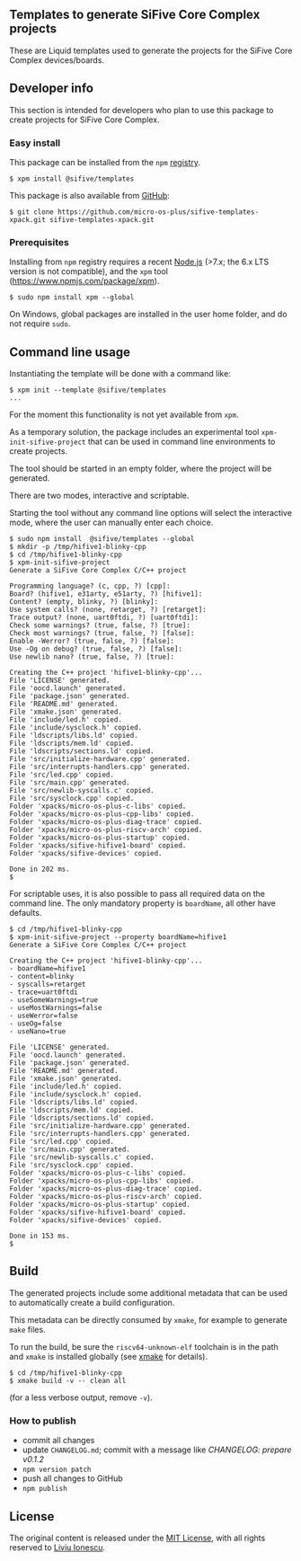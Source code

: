 ## Templates to generate SiFive Core Complex projects

These are Liquid templates used to generate the projects for the SiFive Core Complex devices/boards.

## Developer info

This section is intended for developers who plan to use this package to create projects for SiFive Core Complex.

### Easy install

This package can be installed from the `npm` [registry](https://www.npmjs.com/package/@sifive/templates).

```console
$ xpm install @sifive/templates
```

This package is also available from [GitHub](https://github.com/micro-os-plus/sifive-templates-xpack):

```console
$ git clone https://github.com/micro-os-plus/sifive-templates-xpack.git sifive-templates-xpack.git
```

### Prerequisites

Installing from `npm` registry requires a recent [Node.js](https://nodejs.org) (>7.x; the 6.x LTS version is not compatible), and the `xpm` tool (https://www.npmjs.com/package/xpm).

```console
$ sudo npm install xpm --global
```

On Windows, global packages are installed in the user home folder, and do not require `sudo`.


## Command line usage

Instantiating the template will be done with a command like:

```console
$ xpm init --template @sifive/templates
...
```

For the moment this functionality is not yet available from `xpm`.

As a temporary solution, the package includes an experimental tool `xpm-init-sifive-project` that can be used in command line environments to create projects.

The tool should be started in an empty folder, where the project will be generated.

There are two modes, interactive and scriptable.

Starting the tool without any command line options will select the interactive mode, where the user can manually enter each choice.

```console
$ sudo npm install  @sifive/templates --global
$ mkdir -p /tmp/hifive1-blinky-cpp
$ cd /tmp/hifive1-blinky-cpp
$ xpm-init-sifive-project 
Generate a SiFive Core Complex C/C++ project

Programming language? (c, cpp, ?) [cpp]: 
Board? (hifive1, e31arty, e51arty, ?) [hifive1]: 
Content? (empty, blinky, ?) [blinky]: 
Use system calls? (none, retarget, ?) [retarget]: 
Trace output? (none, uart0ftdi, ?) [uart0ftdi]: 
Check some warnings? (true, false, ?) [true]: 
Check most warnings? (true, false, ?) [false]: 
Enable -Werror? (true, false, ?) [false]: 
Use -Og on debug? (true, false, ?) [false]: 
Use newlib nano? (true, false, ?) [true]: 

Creating the C++ project 'hifive1-blinky-cpp'...
File 'LICENSE' generated.
File 'oocd.launch' generated.
File 'package.json' generated.
File 'README.md' generated.
File 'xmake.json' generated.
File 'include/led.h' copied.
File 'include/sysclock.h' copied.
File 'ldscripts/libs.ld' copied.
File 'ldscripts/mem.ld' copied.
File 'ldscripts/sections.ld' copied.
File 'src/initialize-hardware.cpp' generated.
File 'src/interrupts-handlers.cpp' generated.
File 'src/led.cpp' copied.
File 'src/main.cpp' generated.
File 'src/newlib-syscalls.c' copied.
File 'src/sysclock.cpp' copied.
Folder 'xpacks/micro-os-plus-c-libs' copied.
Folder 'xpacks/micro-os-plus-cpp-libs' copied.
Folder 'xpacks/micro-os-plus-diag-trace' copied.
Folder 'xpacks/micro-os-plus-riscv-arch' copied.
Folder 'xpacks/micro-os-plus-startup' copied.
Folder 'xpacks/sifive-hifive1-board' copied.
Folder 'xpacks/sifive-devices' copied.

Done in 202 ms.
$ 
```

For scriptable uses, it is also possible to pass all required data on the command line. The only mandatory property is `boardName`, all other have defaults.

```console
$ cd /tmp/hifive1-blinky-cpp
$ xpm-init-sifive-project --property boardName=hifive1
Generate a SiFive Core Complex C/C++ project

Creating the C++ project 'hifive1-blinky-cpp'...
- boardName=hifive1
- content=blinky
- syscalls=retarget
- trace=uart0ftdi
- useSomeWarnings=true
- useMostWarnings=false
- useWerror=false
- useOg=false
- useNano=true

File 'LICENSE' generated.
File 'oocd.launch' generated.
File 'package.json' generated.
File 'README.md' generated.
File 'xmake.json' generated.
File 'include/led.h' copied.
File 'include/sysclock.h' copied.
File 'ldscripts/libs.ld' copied.
File 'ldscripts/mem.ld' copied.
File 'ldscripts/sections.ld' copied.
File 'src/initialize-hardware.cpp' generated.
File 'src/interrupts-handlers.cpp' generated.
File 'src/led.cpp' copied.
File 'src/main.cpp' generated.
File 'src/newlib-syscalls.c' copied.
File 'src/sysclock.cpp' copied.
Folder 'xpacks/micro-os-plus-c-libs' copied.
Folder 'xpacks/micro-os-plus-cpp-libs' copied.
Folder 'xpacks/micro-os-plus-diag-trace' copied.
Folder 'xpacks/micro-os-plus-riscv-arch' copied.
Folder 'xpacks/micro-os-plus-startup' copied.
Folder 'xpacks/sifive-hifive1-board' copied.
Folder 'xpacks/sifive-devices' copied.

Done in 153 ms.
$
```

## Build

The generated projects include some additional metadata that can be used to automatically create a build configuration.

This metadata can be directly consumed by `xmake`, for example to generate `make` files. 

To run the build, be sure the `riscv64-unknown-elf` toolchain is in the path and `xmake` is installed globally (see [xmake](https://www.npmjs.com/package/xmake) for details).

```console
$ cd /tmp/hifive1-blinky-cpp
$ xmake build -v -- clean all
```

(for a less verbose output, remove `-v`).

### How to publish

* commit all changes
* update `CHANGELOG.md`; commit with a message like _CHANGELOG: prepare v0.1.2_
* `npm version patch`
* push all changes to GitHub
* `npm publish`

## License

The original content is released under the [MIT License](https://opensource.org/licenses/MIT), with all rights reserved to [Liviu Ionescu](https://github.com/ilg-ul).
